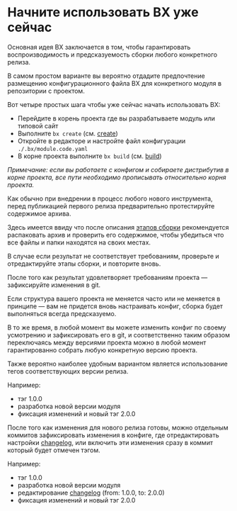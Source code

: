 # Начните использовать BX уже сейчас

Основная идея BX заключается в том, чтобы гарантировать воспроизводимость и предсказуемость сборки любого конкретного релиза.

В самом простом варианте вы вероятно отдадите предпочтение размещению конфигурационного файла BX для конкретного модуля в репозитории с проектом.

Вот четыре простых шага чтобы уже сейчас начать использовать BX:

- Перейдите в корень проекта где вы разрабатываете модуль или типовой сайт
- Выполните `bx create` (см. [create](usage/create.md))
- Откройте в редакторе и настройте файл конфигурации `./.bx/module.code.yaml`
- В корне проекта выполните `bx build` (см. [build](usage/build.md))

*Примечание: если вы работаете с конфигом и собираете дистрибутив в корне проекта, все пути необходимо прописывать относительно корня проекта.*

Как обычно при внедрении в процесс любого нового инструмента, перед публикацией первого релиза предварительно протестируйте содержимое архива.

Здесь имеется ввиду что после описания [этапов сборки](configuration/stages.md) рекомендуется распаковать архив и проверить его содержимое, чтобы убедиться что все файлы и папки находятся на своих местах.

В случае если результат не соответствует требованиям, проверьте и отредактируйте этапы сборки, и повторите вновь.

После того как результат удовлетворяет требованиям проекта &mdash; зафиксируйте изменения в git.

Если структура вашего проекта не меняется часто или не меняется в принципе &mdash; вам не придется вновь настраивать конфиг, сборка будет выполняться всегда предсказуемо.

В то же время, в любой момент вы можете изменить конфиг по своему усмотрению и зафиксировать его в git, 
и соответственно таким образом переключаясь между версиями проекта можно в любой момент гарантированно собрать любую конкретную версию проекта.

Также вероятно наиболее удобным вариантом является использование тегов соответствующих версии релиза.

Например:

- тэг 1.0.0
- разработка новой версии модуля
- фиксация изменений и новый тэг 2.0.0

После того как изменения для нового релиза готовы, можно отдельным коммитов зафиксировать изменения в конфиге, 
где отредактировать настройки [changelog](configuration/changelog.md), или включить эти изменения сразу в коммит который будет отмечен тэгом.

Например:

- тэг 1.0.0
- разработка новой версии модуля
- редактирование [changelog](configuration/changelog.md) (from: 1.0.0, to: 2.0.0)
- фиксация изменений и новый тэг 2.0.0

